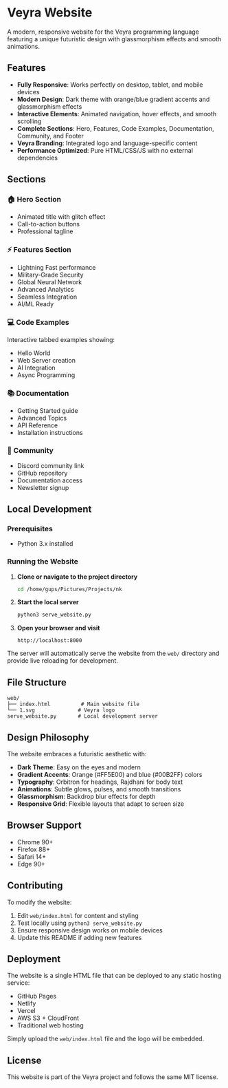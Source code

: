 # Veyra Website

A modern, responsive website for the Veyra programming language featuring a unique futuristic design with glassmorphism effects and smooth animations.

## Features

- **Fully Responsive**: Works perfectly on desktop, tablet, and mobile devices
- **Modern Design**: Dark theme with orange/blue gradient accents and glassmorphism effects
- **Interactive Elements**: Animated navigation, hover effects, and smooth scrolling
- **Complete Sections**: Hero, Features, Code Examples, Documentation, Community, and Footer
- **Veyra Branding**: Integrated logo and language-specific content
- **Performance Optimized**: Pure HTML/CSS/JS with no external dependencies

## Sections

### 🏠 Hero Section
- Animated title with glitch effect
- Call-to-action buttons
- Professional tagline

### ⚡ Features Section
- Lightning Fast performance
- Military-Grade Security
- Global Neural Network
- Advanced Analytics
- Seamless Integration
- AI/ML Ready

### 💻 Code Examples
Interactive tabbed examples showing:
- Hello World
- Web Server creation
- AI Integration
- Async Programming

### 📚 Documentation
- Getting Started guide
- Advanced Topics
- API Reference
- Installation instructions

### 👥 Community
- Discord community link
- GitHub repository
- Documentation access
- Newsletter signup

## Local Development

### Prerequisites
- Python 3.x installed

### Running the Website

1. **Clone or navigate to the project directory**
   ```bash
   cd /home/gups/Pictures/Projects/nk
   ```

2. **Start the local server**
   ```bash
   python3 serve_website.py
   ```

3. **Open your browser and visit**
   ```
   http://localhost:8000
   ```

The server will automatically serve the website from the `web/` directory and provide live reloading for development.

## File Structure

```
web/
├── index.html          # Main website file
└── 1.svg              # Veyra logo
serve_website.py       # Local development server
```

## Design Philosophy

The website embraces a futuristic aesthetic with:
- **Dark Theme**: Easy on the eyes and modern
- **Gradient Accents**: Orange (#FF5E00) and blue (#00B2FF) colors
- **Typography**: Orbitron for headings, Rajdhani for body text
- **Animations**: Subtle glows, pulses, and smooth transitions
- **Glassmorphism**: Backdrop blur effects for depth
- **Responsive Grid**: Flexible layouts that adapt to screen size

## Browser Support

- Chrome 90+
- Firefox 88+
- Safari 14+
- Edge 90+

## Contributing

To modify the website:

1. Edit `web/index.html` for content and styling
2. Test locally using `python3 serve_website.py`
3. Ensure responsive design works on mobile devices
4. Update this README if adding new features

## Deployment

The website is a single HTML file that can be deployed to any static hosting service:

- GitHub Pages
- Netlify
- Vercel
- AWS S3 + CloudFront
- Traditional web hosting

Simply upload the `web/index.html` file and the logo will be embedded.

## License

This website is part of the Veyra project and follows the same MIT license.